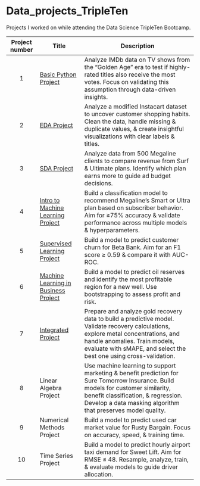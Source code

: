 # Data_projects_TripleTen
Projects I worked on while attending the Data Science TripleTen Bootcamp.


| Project number | Title | Description |
| :-----------: | ----------- |----------- |
| 1 | [Basic Python Project](Basic_Python_Project/README.md) | Analyze IMDb data on TV shows from the “Golden Age” era to test if highly-rated titles also receive the most votes. Focus on validating this assumption through data-driven insights. |
| 2 | [EDA Project](EDA_Project/README.md) | Analyze a modified Instacart dataset to uncover customer shopping habits. Clean the data, handle missing & duplicate values, & create insightful visualizations with clear labels & titles. |
| 3 | [SDA Project](SDA_Project/README.md) | Analyze data from 500 Megaline clients to compare revenue from Surf & Ultimate plans. Identify which plan earns more to guide ad budget decisions. |
| 4 | [Intro to Machine Learning Project](Intro_to_Machine_Learning_Project/README.md) | Build a classification model to recommend Megaline’s Smart or Ultra plan based on subscriber behavior. Aim for ≥75% accuracy & validate performance across multiple models & hyperparameters. |
| 5 | [Supervised Learning Project](Supervised_Learning_Project/README.md) | Build a model to predict customer churn for Beta Bank. Aim for an F1 score ≥ 0.59 & compare it with AUC-ROC. |
| 6 | [Machine Learning in Business Project](Machine_Learning_in_Business_Project/README.md) | Build a model to predict oil reserves and identify the most profitable region for a new well. Use bootstrapping to assess profit and risk. |
| 7 | [Integrated Project](Integrated_Project/README.md) | Prepare and analyze gold recovery data to build a predictive model. Validate recovery calculations, explore metal concentrations, and handle anomalies. Train models, evaluate with sMAPE, and select the best one using cross-validation. |
| 8 | Linear Algebra Project | Use machine learning to support marketing & benefit prediction for Sure Tomorrow Insurance. Build models for customer similarity, benefit classification, & regression. Develop a data masking algorithm that preserves model quality. |
| 9 | Numerical Methods Project | Build a model to predict used car market value for Rusty Bargain. Focus on accuracy, speed, & training time. |
| 10 | Time Series Project | Build a model to predict hourly airport taxi demand for Sweet Lift. Aim for RMSE ≤ 48. Resample, analyze, train, & evaluate models to guide driver allocation. |
